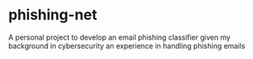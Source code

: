 # phishing-net
A personal project to develop an email phishing classifier given my background in cybersecurity an experience in handling phishing emails
